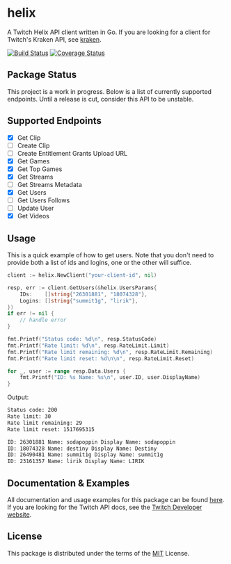 # helix

A Twitch Helix API client written in Go. If you are looking for a client for Twitch's Kraken API, see [kraken](https://github.com/nicklaw5/kraken).

[![Build Status](https://travis-ci.org/nicklaw5/helix.svg?branch=master)](https://travis-ci.org/nicklaw5/helix)
[![Coverage Status](https://coveralls.io/repos/github/nicklaw5/helix/badge.svg)](https://coveralls.io/github/nicklaw5/helix)

## Package Status

This project is a work in progress. Below is a list of currently supported endpoints. Until a release is cut, consider this API to be unstable.

## Supported Endpoints

- [x] Get Clip
- [ ] Create Clip
- [ ] Create Entitlement Grants Upload URL
- [x] Get Games
- [x] Get Top Games
- [x] Get Streams
- [ ] Get Streams Metadata
- [x] Get Users
- [ ] Get Users Follows
- [ ] Update User
- [x] Get Videos

## Usage

This is a quick example of how to get users. Note that you don't need to provide both a list of ids and logins, one or the other will suffice.

```go
client := helix.NewClient("your-client-id", nil)

resp, err := client.GetUsers(&helix.UsersParams{
    IDs:    []string{"26301881", "18074328"},
    Logins: []string{"summit1g", "lirik"},
})
if err != nil {
    // handle error
}

fmt.Printf("Status code: %d\n", resp.StatusCode)
fmt.Printf("Rate limit: %d\n", resp.RateLimit.Limit)
fmt.Printf("Rate limit remaining: %d\n", resp.RateLimit.Remaining)
fmt.Printf("Rate limit reset: %d\n\n", resp.RateLimit.Reset)

for _, user := range resp.Data.Users {
    fmt.Printf("ID: %s Name: %s\n", user.ID, user.DisplayName)
}
```

Output:

```txt
Status code: 200
Rate limit: 30
Rate limit remaining: 29
Rate limit reset: 1517695315

ID: 26301881 Name: sodapoppin Display Name: sodapoppin
ID: 18074328 Name: destiny Display Name: Destiny
ID: 26490481 Name: summit1g Display Name: summit1g
ID: 23161357 Name: lirik Display Name: LIRIK
```

## Documentation & Examples

All documentation and usage examples for this package can be found [here](docs). If you are looking for the Twitch API docs, see the [Twitch Developer website](https://dev.twitch.tv/docs/api).

## License

This package is distributed under the terms of the [MIT](License) License.
